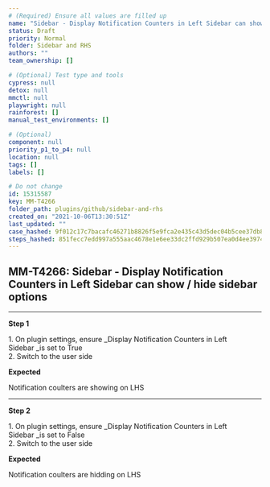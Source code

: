 ```yaml
---
# (Required) Ensure all values are filled up
name: "Sidebar - Display Notification Counters in Left Sidebar can show / hide sidebar options"
status: Draft
priority: Normal
folder: Sidebar and RHS
authors: ""
team_ownership: []

# (Optional) Test type and tools
cypress: null
detox: null
mmctl: null
playwright: null
rainforest: []
manual_test_environments: []

# (Optional)
component: null
priority_p1_to_p4: null
location: null
tags: []
labels: []

# Do not change
id: 15315587
key: MM-T4266
folder_path: plugins/github/sidebar-and-rhs
created_on: "2021-10-06T13:30:51Z"
last_updated: ""
case_hashed: 9f012c17c7bacafc46271b8826f5e9fca2e435c43d5dec04b5cee37db8bbaf2614eb47a87301f1590b283332fe28b82f
steps_hashed: 851fecc7edd997a555aac4678e1e6ee33dc2ffd929b507ea0d4ee3974c52ec29ab5760a408d0c913225873adcd3d9e8a
---
```


## MM-T4266: Sidebar - Display Notification Counters in Left Sidebar can show / hide sidebar options

---

**Step 1**

1\. On plugin settings, ensure \_Display Notification Counters in Left Sidebar \_is set to True\
2\. Switch to the user side

**Expected**

Notification coulters are showing on LHS

---

**Step 2**

1\. On plugin settings, ensure \_Display Notification Counters in Left Sidebar \_is set to False\
2\. Switch to the user side

**Expected**

Notification coulters are hidding on LHS

